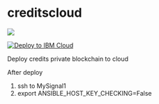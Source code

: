 # creditscloud

<a href="https://portal.azure.com/#create/Microsoft.Template/uri/https%3A%2F%2Fraw.githubusercontent.com%2Fkondrashovsv%2Fcreditscloud%2Fmaster%2Fazuredeploy.json" target="_blank">
    <img src="http://azuredeploy.net/deploybutton.png"/>
</a>

[![Deploy to IBM Cloud](https://cloud.ibm.com/devops/setup/deploy/button.png)](https://cloud.ibm.com/devops/setup/deploy?repository=<git_repository_URL>&branch=<git_branch>)

Deploy credits private blockchain to cloud


After deploy
1. ssh to MySignal1
2. export ANSIBLE_HOST_KEY_CHECKING=False

